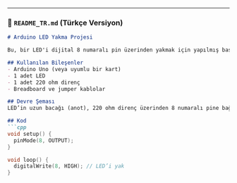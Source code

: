 
---

### 📄 `README_TR.md` (Türkçe Versiyon)

```markdown
# Arduino LED Yakma Projesi

Bu, bir LED'i dijital 8 numaralı pin üzerinden yakmak için yapılmış basit bir Arduino projesidir. Arduino kartında dijital çıkış pininin nasıl kontrol edileceğini gösterir.

## Kullanılan Bileşenler
- Arduino Uno (veya uyumlu bir kart)
- 1 adet LED
- 1 adet 220 ohm direnç
- Breadboard ve jumper kablolar

## Devre Şeması
LED’in uzun bacağı (anot), 220 ohm direnç üzerinden 8 numaralı pine bağlanır. Kısa bacağı (katot) ise GND’ye bağlanır.

## Kod
```cpp
void setup() {
  pinMode(8, OUTPUT);
}

void loop() {
  digitalWrite(8, HIGH); // LED’i yak
}
